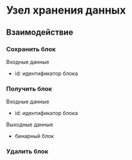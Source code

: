 # Узел хранения данных

## Взаимодействие

### Сохранить блок

Входные данные
- id: идентификатор блока

### Получить блок

Входные данные
- id: идентификатор блока

Выходные данные
- бинарный блок

### Удалить блок